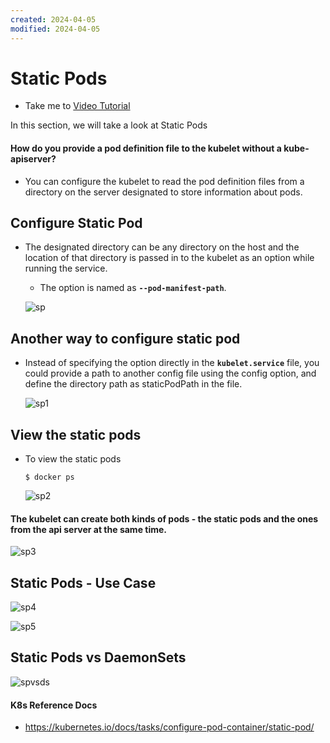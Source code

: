 ```yaml
---
created: 2024-04-05
modified: 2024-04-05
---
```

# Static Pods 
  - Take me to [Video Tutorial](https://kodekloud.com/topic/static-pods/)
  
In this section, we will take a look at Static Pods

#### How do you provide a pod definition file to the kubelet without a kube-apiserver?
- You can configure the kubelet to read the pod definition files from a directory on the server designated to store information about pods.

## Configure Static Pod
- The designated directory can be any directory on the host and the location of that directory is passed in to the kubelet as an option while running the service.
  - The option is named as **`--pod-manifest-path`**.
  
  ![sp](sp.PNG)
  
## Another way to configure static pod 
- Instead of specifying the option directly in the **`kubelet.service`** file, you could provide a path to another config file using the config option, and define the directory path as staticPodPath in the file.

  ![sp1](sp1.PNG)

## View the static pods
- To view the static pods
  ```
  $ docker ps
  ```
  ![sp2](sp2.PNG)

#### The kubelet can create both kinds of pods - the static pods and the ones from the api server at the same time.

  ![sp3](sp3.PNG)

## Static Pods - Use Case

  ![sp4](sp4.PNG)
  
  ![sp5](sp5.PNG)
  
## Static Pods vs DaemonSets

   ![spvsds](spvsds.PNG)
  

#### K8s Reference Docs
- https://kubernetes.io/docs/tasks/configure-pod-container/static-pod/
